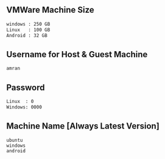 ## VMWare Machine Size
```sh
windows : 250 GB
Linux   : 100 GB
Android : 32 GB
```
## Username for Host & Guest Machine
```sh
amran
```
## Password
```sh
Linux  : 0
Windows: 0000
```
## Machine Name [Always Latest Version]
```
ubuntu
windows
android
```
